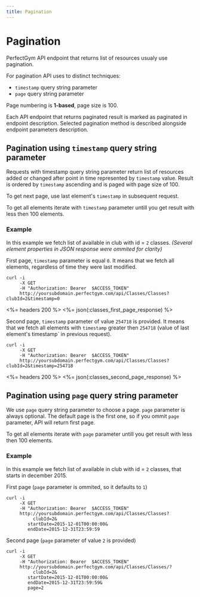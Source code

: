 ```yaml
---
title: Pagination
---
```


# Pagination

PerfectGym API endpoint that returns list of resources usualy use pagination. 

For pagination API uses to distinct techniques:
- `timestamp` query string parameter 
- `page` query string parameter

Page numbering is **1-based**, page size is 100.

Each API endpoint that returns paginated result is marked as paginated in endpoint description. 
Selected pagination method is described alongside endpoint parameters description.


## <a name="timestamp"></a>Pagination using `timestamp` query string parameter

Requests with timestamp query string parameter return list of resources added or changed after point in time represented
by `timestamp` value. Result is ordered by `timestamp` ascending and is paged with page size of 100.

To get next page, use last element's `timestamp` in subsequent request. 

To get all elements iterate with `timestamp` parameter untill you get result with less then 100 elements.


### Example

In this example we fetch list of available in club with id = `2` classes. 
_(Several element properties in JSON response were ommited for clarity)_


First page, `timestamp` parameter is equal `0`. It means that we fetch all elements, 
regardless of time they were last modified.

``` command-line
curl -i 
     -X GET 
     -H "Authorization: Bearer  $ACCESS_TOKEN"  
     http://yoursubdomain.perfectgym.com/api/Classes/Classes?clubId=2&timestamp=0     	
```

<%= headers 200 %>
<%= json(:classes_first_page_response) %>


Second page, `timestamp` parameter of value `254718` is provided. It means that we fetch all elements with 
`timestamp` greater then `254718` (value of last element's timestamp` in previous request).

``` command-line
curl -i 
     -X GET 
     -H "Authorization: Bearer  $ACCESS_TOKEN"  
     http://yoursubdomain.perfectgym.com/api/Classes/Classes?clubId=2&timestamp=254718     	
```

<%= headers 200 %>
<%= json(:classes_second_page_response) %>



## <a name="page"></a>Pagination using `page` query string parameter

We use `page` query string parameter to choose a page. `page` parameter is always optional. 
The default page is the first one, so if you ommit `page` parameter, API will return first page.

To get all elements iterate with `page` parameter untill you get result with less then 100 elements.


### Example
In this example we fetch list of available in club with id = `2` classes, that starts in december 2015.


First page (`page` parameter is ommited, so it defaults to `1`)

``` command-line
curl -i 
     -X GET 
     -H "Authorization: Bearer  $ACCESS_TOKEN"  
     http://yoursubdomain.perfectgym.com/api/Classes/Classes?
          clubId=2&
     	startDate=2015-12-01T00:00:00&
     	endDate=2015-12-31T23:59:59
```


Second page (`page` parameter of value `2` is provided)

``` command-line
curl -i 
     -X GET 
     -H "Authorization: Bearer  $ACCESS_TOKEN"  
     http://yoursubdomain.perfectgym.com/api/Classes/Classes/?
          clubId=2&
     	startDate=2015-12-01T00:00:00&
     	endDate=2015-12-31T23:59:59&
     	page=2
```
